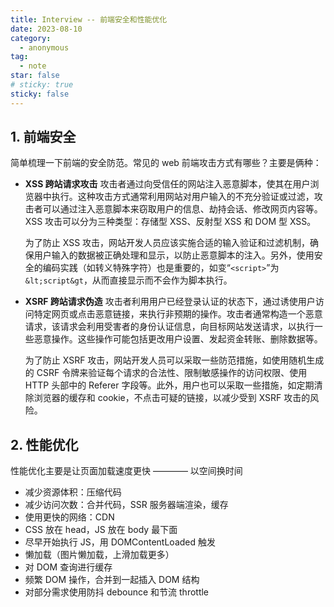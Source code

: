 ```yaml
---
title: Interview -- 前端安全和性能优化
date: 2023-08-10
category:
  - anonymous
tag:
  - note
star: false
# sticky: true
sticky: false
---
```


## 1. 前端安全

简单梳理一下前端的安全防范。常见的 web 前端攻击方式有哪些？主要是俩种：

- **XSS 跨站请求攻击**
  攻击者通过向受信任的网站注入恶意脚本，使其在用户浏览器中执行。这种攻击方式通常利用网站对用户输入的不充分验证或过滤，攻击者可以通过注入恶意脚本来窃取用户的信息、劫持会话、修改网页内容等。XSS 攻击可以分为三种类型：存储型 XSS、反射型 XSS 和 DOM 型 XSS。

  为了防止 XSS 攻击，网站开发人员应该实施合适的输入验证和过滤机制，确保用户输入的数据被正确处理和显示，以防止恶意脚本的注入。另外，使用安全的编码实践（如转义特殊字符）也是重要的，如变“`<script>`”为 `&lt;script&gt`，从而直接显示而不会作为脚本执行。

- **XSRF 跨站请求伪造**
  攻击者利用用户已经登录认证的状态下，通过诱使用户访问特定网页或点击恶意链接，来执行非预期的操作。攻击者通常构造一个恶意请求，该请求会利用受害者的身份认证信息，向目标网站发送请求，以执行一些恶意操作。这些操作可能包括更改用户设置、发起资金转账、删除数据等。

  为了防止 XSRF 攻击，网站开发人员可以采取一些防范措施，如使用随机生成的 CSRF 令牌来验证每个请求的合法性、限制敏感操作的访问权限、使用 HTTP 头部中的 Referer 字段等。此外，用户也可以采取一些措施，如定期清除浏览器的缓存和 cookie，不点击可疑的链接，以减少受到 XSRF 攻击的风险。

## 2. 性能优化

性能优化主要是让页面加载速度更快 ———— 以空间换时间

- 减少资源体积：压缩代码
- 减少访问次数：合并代码，SSR 服务器端渲染，缓存
- 使用更快的网络：CDN
- CSS 放在 head，JS 放在 body 最下面
- 尽早开始执行 JS，用 DOMContentLoaded 触发
- 懒加载（图片懒加载，上滑加载更多）
- 对 DOM 查询进行缓存
- 频繁 DOM 操作，合并到一起插入 DOM 结构
- 对部分需求使用防抖 debounce 和节流 throttle
